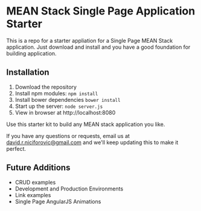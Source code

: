 # MEAN Stack Single Page Application Starter

This is a repo for a starter appliation for a Single Page MEAN Stack application. Just download and install and you have a good foundation for building application. 

## Installation
1. Download the repository
2. Install npm modules: `npm install`
3. Install bower dependencies `bower install`
4. Start up the server: `node server.js`
5. View in browser at http://localhost:8080

Use this starter kit to build any MEAN stack application you like.

If you have any questions or requests, email us at [david.r.niciforovic@gmail.com](mailto:david.r.niciforovic@gmail.com) and we'll keep updating this to make it perfect.

## Future Additions
- CRUD examples
- Development and Production Environments
- Link examples
- Single Page AngularJS Animations
